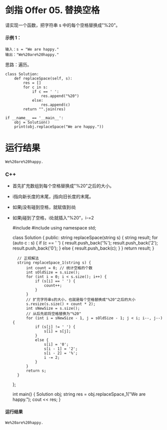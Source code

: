 # 剑指 Offer 05. 替换空格
请实现一个函数，把字符串 s 中的每个空格替换成"%20"。


#### 示例 1：

    输入：s = "We are happy."
    输出："We%20are%20happy."

思路：遍历。

    class Solution:
        def replaceSpace(self, s):
            res = []
            for c in s:
                if c == ' ':
                    res.append("%20")
                else:
                    res.append(c)
            return "".join(res)

    if __name__ == '__main__':
        obj = Solution()
        print(obj.replaceSpace("We are happy."))

# 运行结果
    We%20are%20happy.

### C++

* 首先扩充数组到每个空格替换成"%20"之后的大小。
* i指向新长度的末尾，j指向旧长度的末尾。
* 如果j没有碰到空格，就赋值到i处
* 如果j碰到了空格，i处就插入“%20”，i-=2


    #include<iostream>
    #include<string>
    using namespace std;

    class Solution {
    public:
        string replaceSpace(string s) {
            string result;
            for (auto c : s) {
                if (c == ' ') {
                    result.push_back('%');
                    result.push_back('2');
                    result.push_back('0');
                }
                else {
                    result.push_back(c);
                }
            }
            return result;
        }

        // 正规解法
        string replaceSpace_1(string s) {
            int count = 0; // 统计空格的个数
            int sOldSize = s.size();
            for (int i = 0; i < s.size(); i++) {
                if (s[i] == ' ') {
                    count++;
                }
            }
            // 扩充字符串s的大小，也就是每个空格替换成"%20"之后的大小
            s.resize(s.size() + count * 2);
            int sNewSize = s.size();
            // 从后先前将空格替换为"%20"
            for (int i = sNewSize - 1, j = sOldSize - 1; j < i; i--, j--) {
                if (s[j] != ' ') {
                    s[i] = s[j];
                }
                else {
                    s[i] = '0';
                    s[i - 1] = '2';
                    s[i - 2] = '%';
                    i -= 2;
                }
            }
            return s;
        }
    };

    int main() {
        Solution obj;
        string res = obj.replaceSpace_1("We are happy.");
        cout << res;
    }
#### 运行结果
    We%20are%20happy.
